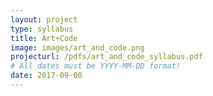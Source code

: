 ```yaml
---
layout: project
type: syllabus
title: Art+Code
image: images/art_and_code.png
projecturl: /pdfs/art_and_code_syllabus.pdf
# All dates must be YYYY-MM-DD format!
date: 2017-09-08
---
```

